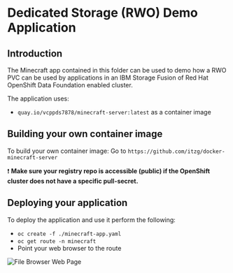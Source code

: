 # Dedicated Storage (RWO) Demo Application

## Introduction

The Minecraft app contained in this folder can be used to demo
how a RWO PVC can be used by applications in an IBM Storage Fusion
of Red Hat OpenShift Data Foundation enabled cluster.

The application uses:

* `quay.io/vcppds7878/minecraft-server:latest` as a container image

## Building your own container image

To build your own container image: Go to `https://github.com/itzg/docker-minecraft-server`

:exclamation: __Make sure your registry repo is accessible (public) if the OpenShift cluster does not have a specific pull-secret.__

## Deploying your application

To deploy the application and use it perform the following:

* `oc create -f ./minecraft-app.yaml`
* `oc get route -n minecraft`
* Point your web browser to the route

![File Browser Web Page](minecraft-server-ui.png)
